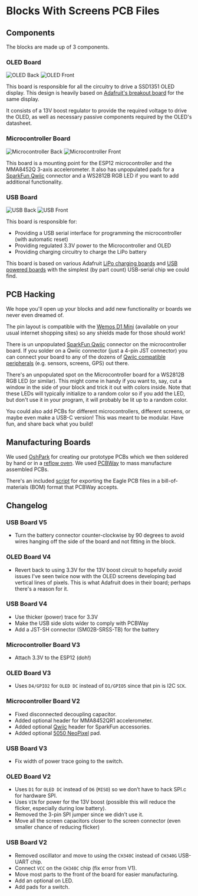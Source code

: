 # Blocks With Screens PCB Files

## Components

The blocks are made up of 3 components.

### OLED Board

![OLED Back](https://user-images.githubusercontent.com/218876/99321449-b116e980-2822-11eb-9ae4-aa685a7b6b91.png) ![OLED Front](https://user-images.githubusercontent.com/218876/99321454-b1af8000-2822-11eb-80dd-8d2bca46f54a.png)

This board is responsible for all the circuitry to drive a SSD1351 OLED display. This design is heavily based on [Adafruit's breakout board](https://github.com/adafruit/Adafruit-1.5inch-Color-OLED-PCB) for the same display.

It consists of a 13V boost regulator to provide the required voltage to drive the OLED, as well as necessary passive components required by the OLED's datasheet.

### Microcontroller Board

![Microcontroller Back](https://user-images.githubusercontent.com/218876/99321508-d9064d00-2822-11eb-97be-c0dcf3f74503.png) ![Microcontroller Front](https://user-images.githubusercontent.com/218876/99321512-d99ee380-2822-11eb-9604-5819c3f5eadf.png)

This board is a mounting point for the ESP12 microcontroller and the MMA8452Q 3-axis accelerometer. It also has unpopulated pads for a [SparkFun Qwiic](https://www.sparkfun.com/qwiic) connector and a WS2812B RGB LED if you want to add additional functionality.

### USB Board

![USB Back](https://user-images.githubusercontent.com/218876/99321787-7c576200-2823-11eb-9ce4-1becdb05f49a.png) ![USB Front](https://user-images.githubusercontent.com/218876/99321789-7ceff880-2823-11eb-97ea-6fdcfcb138af.png)

This board is responsible for:
* Providing a USB serial interface for programming the microcontroller (with automatic reset)
* Providing regulated 3.3V power to the Microcontroller and OLED
* Providing charging circuitry to charge the LiPo battery

This board is based on various Adafruit [LiPo charging boards](https://learn.adafruit.com/adafruit-pro-trinket-lipoly-slash-liion-backpack) and [USB powered boards](https://learn.adafruit.com/introducing-trinket/downloads) with the simplest (by part count) USB-serial chip we could find.

## PCB Hacking

We hope you'll open up your blocks and add new functionality or boards we never even dreamed of.

The pin layout is compatible with the [Wemos D1 Mini](https://docs.wemos.cc/en/latest/d1/d1_mini.html) (available on your usual internet shopping sites) so any shields made for those should work!

There is un unpopulated [SparkFun Qwiic](https://www.sparkfun.com/qwiic) connector on the microcontroller board. If you solder on a Qwiic connector (just a 4-pin JST connector) you can connect your board to any of the dozens of [Qwiic compatible peripherals](https://www.sparkfun.com/qwiic#products) (e.g. sensors, screens, GPS) out there.

There's an unpopulated spot on the Microcontroller board for a WS2812B RGB LED (or similar). This might come in handy if you want to, say, cut a window in the side of your block and trick it out with colors inside. Note that these LEDs will typically initialize to a random color so if you add the LED, but don't use it in your program, it will probably be lit up to a random color.

You could also add PCBs for different microcontrollers, different screens, or maybe even make a USB-C version! This was meant to be modular. Have fun, and share back what you build!

## Manufacturing Boards

We used [OshPark](https://oshpark.com/) for creating our prototype PCBs which we then soldered by hand or in a [reflow oven](https://github.com/UnifiedEngineering/T-962-improvements). We used [PCBWay](https://www.pcbway.com/) to mass manufacture assembled PCBs.

There's an included [script](https://github.com/bountylabs/blocks-with-screens/blob/main/pcb/eagle_to_pcbway.py) for exporting the Eagle PCB files in a bill-of-materials (BOM) format that PCBWay accepts.

## Changelog

### USB Board V5

* Turn the battery connector counter-clockwise by 90 degrees to avoid wires hanging off the side of the board and not fitting in the block.

### OLED Board V4

* Revert back to using 3.3V for the 13V boost circuit to hopefully avoid issues I've seen twice now with the OLED screens developing bad vertical lines of pixels. This is what Adafruit does in their board; perhaps there's a reason for it.

### USB Board V4

* Use thicker (power) trace for 3.3V
* Make the USB side slots wider to comply with PCBWay
* Add a JST-SH connector (SM02B-SRSS-TB) for the battery

### Microcontroller Board V3

* Attach 3.3V to the ESP12 (doh!)

### OLED Board V3

* Uses `D4/GPIO2` for `OLED DC` instead of `D1/GPIO5` since that pin is I2C `SCK`.

### Microcontroller Board V2

* Fixed disconnected decoupling capacitor.
* Added optional header for MMA8452QR1 accelerometer.
* Added optional [Qwiic](https://www.sparkfun.com/qwiic) header for SparkFun accessories.
* Added optional [5050 NeoPixel](https://www.adafruit.com/product/1655) pad.

### USB Board V3

* Fix width of power trace going to the switch.

### OLED Board V2

* Uses `D1` for `OLED DC` instead of `D6` (`MISO`) so we don’t have to hack SPI.c for hardware SPI.
* Uses `VIN` for power for the 13V boost (possible this will reduce the flicker, especially during low battery).
* Removed the 3-pin SPI jumper since we didn’t use it.
* Move all the screen capacitors closer to the screen connector (even smaller chance of reducing flicker)

### USB Board V2

* Removed oscillator and move to using the `CH340C` instead of `CH340G` USB-UART chip.
* Connect `VCC` on the `CH340C` chip (fix error from V1).
* Move most parts to the front of the board for easier manufacturing.
* Add an optional on LED.
* Add pads for a switch.
